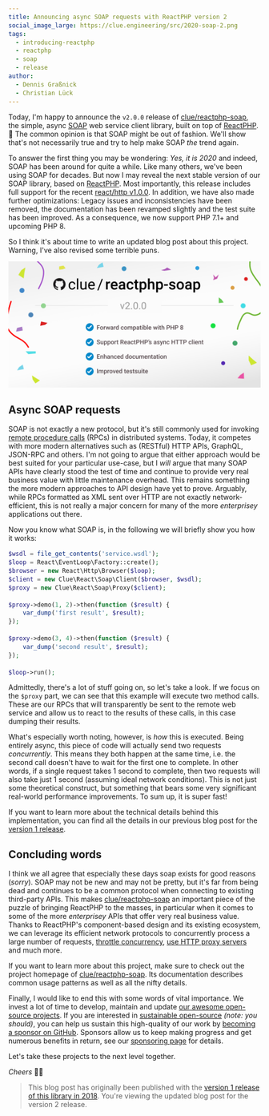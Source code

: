 ```yaml
---
title: Announcing async SOAP requests with ReactPHP version 2
social_image_large: https://clue.engineering/src/2020-soap-2.png
tags:
  - introducing-reactphp
  - reactphp
  - soap
  - release
author:
  - Dennis Graßnick
  - Christian Lück
---
```


Today, I'm happy to announce the `v2.0.0` release of [clue/reactphp-soap](https://github.com/clue/reactphp-soap),
the simple, async [SOAP](https://en.wikipedia.org/wiki/SOAP) web service client library, built on top of [ReactPHP](https://reactphp.org). 🎉
The common opinion is that SOAP might be out of fashion.
We'll show that's not necessarily true and try to help make SOAP *the* trend again.

To answer the first thing you may be wondering: *Yes, it is 2020* and indeed, SOAP has been around for quite a while.
Like many others, we've been using SOAP for decades.
But now I may reveal the next stable version of our SOAP library, based on [ReactPHP](https://reactphp.org).
Most importantly, this release includes full support for the recent [react/http v1.0.0](../2020/announcing-reactphp-http).
In addition, we have also made further optimizations: Legacy issues and inconsistencies have been removed, the documentation has been revamped slightly and the test suite has been improved. 
As a consequence, we now support PHP 7.1+ and upcoming PHP 8.

So I think it's about time to write an updated blog post about this project.
Warning, I've also revised some terrible puns.

![SOAP v2.0.0](../src/2020-soap-2.png)

## Async SOAP requests

SOAP is not exactly a new protocol, but it's still commonly used for invoking [remote procedure calls](https://en.wikipedia.org/wiki/Remote_procedure_call) (RPCs) in distributed systems.
Today, it competes with more modern alternatives such as (RESTful) HTTP APIs, GraphQL, JSON-RPC and others.
I'm not going to argue that either approach would be best suited for your particular use-case, but I *will* argue that many SOAP APIs have clearly stood the test of time and continue to provide very real business value with little maintenance overhead. 
This remains something the more modern approaches to API design have yet to prove. 
Arguably, while RPCs formatted as XML sent over HTTP are not exactly network-efficient, this is not really a major concern for many of the more *enterprisey* applications out there.

Now you know what SOAP is, in the following we will briefly show you how it works:

```php
$wsdl = file_get_contents('service.wsdl');
$loop = React\EventLoop\Factory::create();
$browser = new React\Http\Browser($loop);
$client = new Clue\React\Soap\Client($browser, $wsdl);
$proxy = new Clue\React\Soap\Proxy($client);

$proxy->demo(1, 2)->then(function ($result) {
    var_dump('first result', $result);
});

$proxy->demo(3, 4)->then(function ($result) {
    var_dump('second result', $result);
});

$loop->run();
```

Admittedly, there's a lot of stuff going on, so let's take a look.
If we focus on the `$proxy` part, we can see that this example will execute two method calls.
These are our RPCs that will transparently be sent to the remote web service and allow us to react to the results of these calls, in this case dumping their results.

What's especially worth noting, however, is *how* this is executed.
Being entirely async, this piece of code will actually send two requests *concurrently*.
This means they both happen at the same time, i.e. the second call doesn't have to wait for the first one to complete.
In other words, if a single request takes 1 second to complete, then two requests will also take just 1 second (assuming ideal network conditions).
This is not just some theoretical construct, but something that bears some very significant real-world performance improvements.
To sum up, it is super fast!

If you want to learn more about the technical details behind this implementation, you can find all the details in our previous blog post for the [version 1 release](../2018/introducing-reactphp-soap).

## Concluding words

I think we all agree that especially these days soap exists for good reasons (*sorry*). 
SOAP may not be new and may not be pretty, but it's far from being dead and continues to be a common protocol when connecting to existing third-party APIs. 
This makes [clue/reactphp-soap](https://github.com/clue/reactphp-soap) an important piece of the puzzle of bringing ReactPHP to the masses, in particular when it comes to some of the more *enterprisey* APIs that offer very real business value. 
Thanks to ReactPHP's component-based design and its existing ecosystem, we can leverage its efficient network protocols to concurrently process a large number of requests, [throttle concurrency](../2018/introducing-reactphp-mq), [use HTTP proxy servers](../2018/introducing-reactphp-http-proxy) and much more.

If you want to learn more about this project, make sure to check out the project homepage of [clue/reactphp-soap](https://github.com/clue/reactphp-soap).
Its documentation describes common usage patterns as well as all the nifty details.

Finally, I would like to end this with some words of vital importance.
We invest a lot of time to develop, maintain and update [our awesome open-source projects](https://github.com/clue?tab=repositories). 
If you are interested in [sustainable open-source](../2020/2019-sustainability-report) *(note: you should)*, 
you can help us sustain this high-quality of our work by [becoming a sponsor on GitHub](https://github.com/sponsors/clue). 
Sponsors allow us to keep making progress and get numerous benefits in return, see our [sponsoring page](https://github.com/sponsors/clue) for details.

Let's take these projects to the next level together.

*Cheers* 🎉💥

> This blog post has originally been published with the [version 1 release of this library in 2018](../2018/introducing-reactphp-soap).
  You're viewing the updated blog post for the version 2 release.

